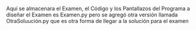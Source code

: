 Aquí se almacenara el Examen, el Código y los Pantallazos del Programa a diseñar el Examen es Examen.py pero se agregó otra versión llamada OtraSoluución.py 
que es otra forma de llegar a la solución para el examen
